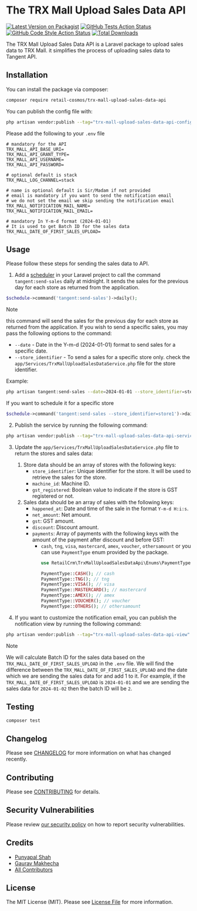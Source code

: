 # The TRX Mall Upload Sales Data API

[![Latest Version on Packagist](https://img.shields.io/packagist/v/retail-cosmos/trx-mall-upload-sales-data-api.svg?style=flat-square)](https://packagist.org/packages/retail-cosmos/trx-mall-upload-sales-data-api)
[![GitHub Tests Action Status](https://img.shields.io/github/actions/workflow/status/retail-cosmos/trx-mall-upload-sales-data-api/run-tests.yml?branch=main&label=tests&style=flat-square)](https://github.com/retail-cosmos/trx-mall-upload-sales-data-api/actions?query=workflow%3Arun-tests+branch%3Amain)
[![GitHub Code Style Action Status](https://img.shields.io/github/actions/workflow/status/retail-cosmos/trx-mall-upload-sales-data-api/fix-php-code-style-issues.yml?branch=main&label=code%20style&style=flat-square)](https://github.com/retail-cosmos/trx-mall-upload-sales-data-api/actions?query=workflow%3A"Fix+PHP+code+style+issues"+branch%3Amain)
[![Total Downloads](https://img.shields.io/packagist/dt/retail-cosmos/trx-mall-upload-sales-data-api.svg?style=flat-square)](https://packagist.org/packages/retail-cosmos/trx-mall-upload-sales-data-api)

The TRX Mall Upload Sales Data API is a Laravel package to upload sales data to TRX Mall. it simplifies the process of uploading sales data to Tangent API.

## Installation

You can install the package via composer:

```bash
composer require retail-cosmos/trx-mall-upload-sales-data-api
```

You can publish the config file with:

```bash
php artisan vendor:publish --tag="trx-mall-upload-sales-data-api-config"
```

Please add the following to your `.env` file

```dotenv
# mandatory for the API
TRX_MALL_API_BASE_URI=
TRX_MALL_API_GRANT_TYPE=
TRX_MALL_API_USERNAME=
TRX_MALL_API_PASSWORD=

# optional default is stack
TRX_MALL_LOG_CHANNEL=stack

# name is optional default is Sir/Madam if not provided
# email is mandatory if you want to send the notification email
# we do not set the email we skip sending the notification email
TRX_MALL_NOTIFICATION_MAIL_NAME=
TRX_MALL_NOTIFICATION_MAIL_EMAIL=

# mandatory In Y-m-d format (2024-01-01) 
# It is used to get Batch ID for the sales data
TRX_MALL_DATE_OF_FIRST_SALES_UPLOAD=

```

## Usage

Please follow these steps for sending the sales data to API.

1. Add a [scheduler](https://laravel.com/docs/10.x/scheduling) in your Laravel project to call the command `tangent:send-sales` daily at midnight. It sends the sales for the previous day for each store as returned from the application.

```php
$schedule->command('tangent:send-sales')->daily();
```

> [!NOTE]
> this command will send the sales for the previous day for each store as returned from the application.
> If you wish to send a specific sales, you may pass the following options to the command:
>    - `--date` - Date in the Y-m-d (2024-01-01) format to send sales for a specific date.
>    - `--store_identifier` - To send a sales for a specific store only. check the `app/Services/TrxMallUploadSalesDataService.php` file for the store identifier.

Example:

```bash
php artisan tangent:send-sales --date=2024-01-01 --store_identifier=store1
```
If you want to schedule it for a specific store

```php
$schedule->command('tangent:send-sales --store_identifier=store1')->daily();
```

2. Publish the service by running the following command:

```bash
php artisan vendor:publish --tag="trx-mall-upload-sales-data-api-service"
```

3. Update the `app/Services/TrxMallUploadSalesDataService.php` file to return the stores and sales data:
    
    1. Store data should be an array of stores with the following keys:
        - `store_identifier`: Unique identifier for the store. It will be used to retrieve the sales for the store.
        - `machine_id`: Machine ID.
        - `gst_registered`: Boolean value to indicate if the store is GST registered or not.
    2. Sales data should be an array of sales with the following keys:
        - `happened_at`: Date and time of the sale in the format `Y-m-d H:i:s`.
        - `net_amount`: Net amount.
        - `gst`: GST amount.
        - `discount`: Discount amount.
        - `payments`: Array of payments with the following keys with the amount of the payment after discount and before GST:
            - `cash`, `tng`, `visa`, `mastercard`, `amex`, `voucher`, `othersamount` or you can use `PaymentType` enum provided by the package.
                ```php
                use RetailCrm\TrxMallUploadSalesDataApi\Enums\PaymentType;
    
                PaymentType::CASH(); // cash
                PaymentType::TNG(); // tng
                PaymentType::VISA(); // visa
                PaymentType::MASTERCARD(); // mastercard
                PaymentType::AMEX(); // amex
                PaymentType::VOUCHER(); // voucher
                PaymentType::OTHERS(); // othersamount
                ```

4. If you want to customize the notification email, you can publish the notification view by running the following command:

```bash
php artisan vendor:publish --tag="trx-mall-upload-sales-data-api-view"
```

> [!NOTE]
> We will calculate Batch ID for the sales data based on the `TRX_MALL_DATE_OF_FIRST_SALES_UPLOAD` in the `.env` file. 
> We will find the difference between the `TRX_MALL_DATE_OF_FIRST_SALES_UPLOAD` and the date which we are sending the sales data for and add 1 to it. 
> For example, if the `TRX_MALL_DATE_OF_FIRST_SALES_UPLOAD` is `2024-01-01` and we are sending the sales data for `2024-01-02` then the batch ID will be `2`.

## Testing

```bash
composer test
```

## Changelog

Please see [CHANGELOG](CHANGELOG.md) for more information on what has changed recently.

## Contributing

Please see [CONTRIBUTING](CONTRIBUTING.md) for details.

## Security Vulnerabilities

Please review [our security policy](../../security/policy) on how to report security vulnerabilities.

## Credits

- [Punyapal Shah](https://github.com/MrPunyapal])
- [Gaurav Makhecha](https://github.com/gauravmak)
- [All Contributors](../../contributors)

## License

The MIT License (MIT). Please see [License File](LICENSE.md) for more information.
